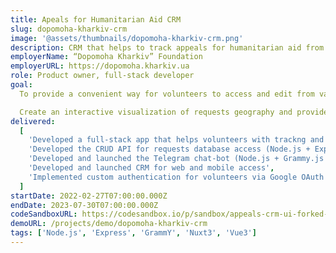 ```yaml
---
title: Apeals for Humanitarian Aid CRM
slug: dopomoha-kharkiv-crm
image: '@assets/thumbnails/dopomoha-kharkiv-crm.png'
description: CRM that helps to track appeals for humanitarian aid from citizens of areas affected by war
employerName: “Dopomoha Kharkiv” Foundation
employerURL: https://dopomoha.kharkiv.ua
role: Product owner, full-stack developer
goal:
  To provide a convenient way for volunteers to access and edit from various devices the database of aid seekers.

  Create an interactive visualization of requests geography and provide an easy way to group and process requests via neighbourhood.
delivered:
  [
    'Developed a full-stack app that helps volunteers with trackng and processing incoming appeals for humanitarian aid',
    'Developed the CRUD API for requests database access (Node.js + Express)',
    'Developed and launched the Telegram chat-bot (Node.js + Grammy.js + Google Sheets API)',
    'Developed and launched CRM for web and mobile access',
    'Implemented custom authentication for volunteers via Google OAuth 2.0 and Passport',
  ]
startDate: 2022-02-27T07:00:00.000Z
endDate: 2023-07-30T07:00:00.000Z
codeSandboxURL: https://codesandbox.io/p/sandbox/appeals-crm-ui-forked-kqscsz?welcome=true&embed=1
demoURL: /projects/demo/dopomoha-kharkiv-crm
tags: ['Node.js', 'Express', 'GrammY', 'Nuxt3', 'Vue3']
---
```

